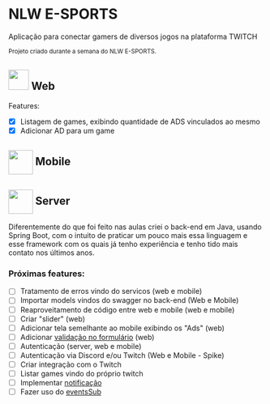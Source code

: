 # NLW E-SPORTS

<p>Aplicação para conectar gamers de diversos jogos na plataforma TWITCH</p>
<small>Projeto criado durante a semana do NLW E-SPORTS.</small>

## <img width="40" src="https://e7.pngegg.com/pngimages/574/164/png-clipart-react-computer-icons-redux-javascript-others-symmetry-electron.png"> Web

Features:
* [x] Listagem de games, exibindo quantidade de ADS vinculados ao mesmo
* [x] Adicionar AD para um game

## <img style="vertical-align:middle" width="48" src="https://e7.pngegg.com/pngimages/574/164/png-clipart-react-computer-icons-redux-javascript-others-symmetry-electron.png"> Mobile

## <img style="vertical-align:middle" width="48" src="https://cdn.icon-icons.com/icons2/2415/PNG/512/java_original_wordmark_logo_icon_146459.png"> Server
Diferentemente do que foi feito nas aulas criei o back-end em Java, usando Spring Boot, com o intuito de praticar um pouco mais
essa linguagem e esse framework com os quais já tenho experiência e tenho tido mais contato nos últimos anos.

### Próximas features:

* [ ] Tratamento de erros vindo do servicos (web e mobile)
* [ ] Importar models vindos do swagger no back-end (Web e Mobile)
* [ ] Reaproveitamento de código entre web e mobile (web e mobile)
* [ ] Criar "slider" (web)
* [ ] Adicionar tela semelhante ao mobile exibindo os "Ads" (web)
* [ ] Adicionar [validação no formulário](https://react-hook-form.com/) (web)
* [ ] Autenticação (server, web e mobile)
* [ ] Autenticação via Discord e/ou Twitch (Web e Mobile - Spike)
* [ ] Criar integração com o Twitch
* [ ] Listar games vindo do próprio twitch
* [ ] Implementar [notificação](https://expo.dev/notifications)
* [ ] Fazer uso do [eventsSub](https://dev.twitch.tv/docs/eventsub) 